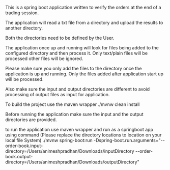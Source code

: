 This is a spring boot application written to verify the orders at the end of a trading session.

The application will read a txt file from a directory and upload the results to another directory.

Both the directories need to be defined by the User.

The application once up and running will look for files being added to the configured directory and then process it.
Only text/plain files will be processed other files will be ignored.

Please make sure you only add the files to the directory once the application is up and running. 
Only the files added after application start up will be processed.

Also make sure the input and output directories are different to avoid processing of output files as input for application.


To build the project use the maven wrapper ./mvnw clean install

Before running the application make sure the input and the output directories are provided.

to run the application use maven wrapper and run as a springboot app using command (Please replace the directory locations to location on your local file System)
./mvnw spring-boot:run -Dspring-boot.run.arguments="--order-book.input-directory=/Users/animeshpradhan/Downloads/inputDirectory --order-book.output-directory=/Users/animeshpradhan/Downloads/outputDirectory"